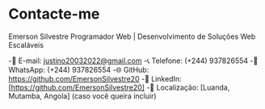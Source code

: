 # Contacte-me
Emerson Silvestre
Programador Web | Desenvolvimento de Soluções Web Escaláveis

-📧 E-mail: justino20032022@gmail.com
-📞 Telefone: (+244) 937826554
-📱 WhatsApp: (+244) 937826554
-🌐 GitHub: https://github.com/EmersonSilvestre20
-💼 LinkedIn: [https://github.com/EmersonSilvestre20]
-📍 Localização: [Luanda, Mutamba, Angola] (caso você queira incluir)
